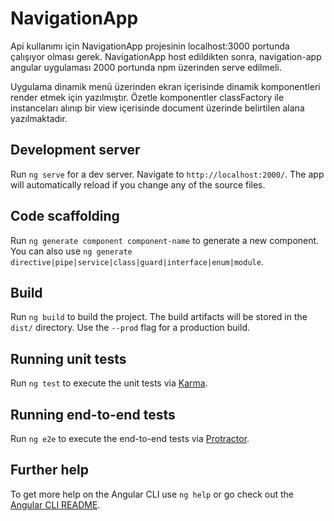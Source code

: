 # NavigationApp

Api kullanımı için NavigationApp projesinin localhost:3000 portunda çalışıyor olması gerek.
NavigationApp host edildikten sonra, navigation-app angular uygulaması 2000 portunda npm üzerinden serve edilmeli.

Uygulama dinamik menü üzerinden ekran içerisinde dinamik komponentleri render etmek için yazılmıştır.
Özetle komponentler classFactory ile instanceları alınıp bir view içerisinde document üzerinde belirtilen alana yazılmaktadır.

## Development server

Run `ng serve` for a dev server. Navigate to `http://localhost:2000/`. The app will automatically reload if you change any of the source files.

## Code scaffolding

Run `ng generate component component-name` to generate a new component. You can also use `ng generate directive|pipe|service|class|guard|interface|enum|module`.

## Build

Run `ng build` to build the project. The build artifacts will be stored in the `dist/` directory. Use the `--prod` flag for a production build.

## Running unit tests

Run `ng test` to execute the unit tests via [Karma](https://karma-runner.github.io).

## Running end-to-end tests

Run `ng e2e` to execute the end-to-end tests via [Protractor](http://www.protractortest.org/).

## Further help

To get more help on the Angular CLI use `ng help` or go check out the [Angular CLI README](https://github.com/angular/angular-cli/blob/master/README.md).
